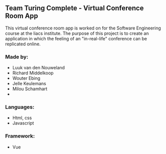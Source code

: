 ## Team Turing Complete - Virtual Conference Room App

This virtual conference room app is worked on for the Software Engineering course at the liacs institute. The purpose of this project is to create an application in which the feeling of an "in-real-life" conference can be replicated online.

### Made by:
* Luuk van den Nouweland
* Richard Middelkoop
* Wouter Ebing
* Jelle Keulemans
* Milou Schamhart
*

### Languages:
* Html, css
* Javascript

### Framework:
* Vue
